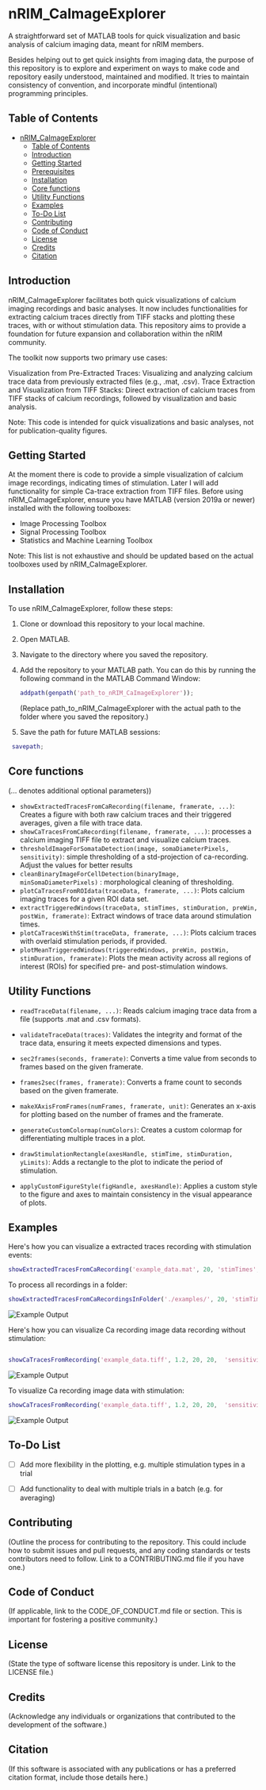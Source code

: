 # nRIM_CaImageExplorer
A straightforward set of MATLAB tools for quick visualization and basic analysis of calcium imaging data, meant for nRIM members.

Besides helping out to get quick insights from imaging data, the purpose of this repository is to explore and experiment on ways to make code and repository easily understood, maintained and modified. It tries to maintain consistency of convention, and incorporate mindful (intentional) programming principles.


## Table of Contents
- [nRIM\_CaImageExplorer](#nrim_caimageexplorer)
  - [Table of Contents](#table-of-contents)
  - [Introduction](#introduction)
  - [Getting Started](#getting-started)
  - [Prerequisites](#prerequisites)
  - [Installation](#installation)
  - [Core functions](#core-functions)
  - [Utility Functions](#utility-functions)
  - [Examples](#examples)
  - [To-Do List](#to-do-list)
  - [Contributing](#contributing)
  - [Code of Conduct](#code-of-conduct)
  - [License](#license)
  - [Credits](#credits)
  - [Citation](#citation)

## Introduction
nRIM_CaImageExplorer facilitates both quick visualizations of calcium imaging recordings and basic analyses. It now includes functionalities for extracting calcium traces directly from TIFF stacks and plotting these traces, with or without stimulation data. This repository aims to provide a foundation for future expansion and collaboration within the nRIM community.

The toolkit now supports two primary use cases:

Visualization from Pre-Extracted Traces: Visualizing and analyzing calcium trace data from previously extracted files (e.g., .mat, .csv).
Trace Extraction and Visualization from TIFF Stacks: Direct extraction of calcium traces from TIFF stacks of calcium recordings, followed by visualization and basic analysis.


Note: This code is intended for quick visualizations and basic analyses, not for publication-quality figures.




## Getting Started
At the moment there is code to provide a simple visualization of calcium image recordings, indicating times of stimulation. Later I will add functionality for simple Ca-trace extraction from TIFF files.
Before using nRIM_CaImageExplorer, ensure you have MATLAB (version 2019a or newer) installed with the following toolboxes:
- Image Processing Toolbox
- Signal Processing Toolbox
- Statistics and Machine Learning Toolbox

Note: This list is not exhaustive and should be updated based on the actual toolboxes used by nRIM_CaImageExplorer.

## Installation

To use nRIM_CaImageExplorer, follow these steps:

1. Clone or download this repository to your local machine.
2. Open MATLAB.
3. Navigate to the directory where you saved the repository.
4. Add the repository to your MATLAB path. You can do this by running the following command in the MATLAB Command Window:

   ```matlab
   addpath(genpath('path_to_nRIM_CaImageExplorer'));
   ```
   (Replace path_to_nRIM_CaImageExplorer with the actual path to the folder where you saved the repository.)
   
5. Save the path for future MATLAB sessions:
  ```matlab
   savepath;
   ```


## Core functions
(... denotes additional optional parameters))

- `showExtractedTracesFromCaRecording(filename, framerate, ...)`: Creates a figure with both raw calcium traces and their triggered averages, given a file with trace data.
- `showCaTracesFromCaRecording(filename, framerate, ...)`: processes a calcium imaging TIFF file to extract and visualize calcium traces.
- `thresholdImageForSomataDetection(image, somaDiameterPixels, sensitivity)`: simple thresholding of a std-projection of ca-recording. Adjust the values for better results
- `cleanBinaryImageForCellDetection(binaryImage, minSomaDiameterPixels)` : morphological cleaning of thresholding. 
- `plotCaTracesFromROIdata(traceData, framerate, ...)`: Plots calcium imaging traces for a given ROI data set.
- `extractTriggeredWindows(traceData, stimTimes, stimDuration, preWin, postWin, framerate)`: Extract windows of trace data around stimulation times.
- `plotCaTracesWithStim(traceData, framerate, ...)`: Plots calcium traces with overlaid stimulation periods, if provided.
- `plotMeanTriggeredWindows(triggeredWindows, preWin, postWin, stimDuration, framerate)`: Plots the mean activity across all regions of interest (ROIs) for specified pre- and post-stimulation windows.


## Utility Functions



- `readTraceData(filename, ...)`: Reads calcium imaging trace data from a file (supports .mat and .csv formats).
- `validateTraceData(traces)`: Validates the integrity and format of the trace data, ensuring it meets expected dimensions and types.

- `sec2frames(seconds, framerate)`: Converts a time value from seconds to frames based on the given framerate.
- `frames2sec(frames, framerate)`: Converts a frame count to seconds based on the given framerate.
- `makeXAxisFromFrames(numFrames, framerate, unit)`: Generates an x-axis for plotting based on the number of frames and the framerate.
- `generateCustomColormap(numColors)`: Creates a custom colormap for differentiating multiple traces in a plot.
- `drawStimulationRectangle(axesHandle, stimTime, stimDuration, yLimits)`: Adds a rectangle to the plot to indicate the period of stimulation.
- `applyCustomFigureStyle(figHandle, axesHandle)`: Applies a custom style to the figure and axes to maintain consistency in the visual appearance of plots.


## Examples


Here's how you can visualize a extracted traces recording with stimulation events:

```matlab
showExtractedTracesFromCaRecording('example_data.mat', 20, 'stimTimes', [30 45 60 75 90 105 120], 'stimDuration', 5, 'preWin', 2, 'postWin', 5);
```
To process all recordings in a folder:
```matlab
showExtractedTracesFromCaRecordingsInFolder('./examples/', 20, 'stimTimes', [30 45 60 75 90 105 120], 'stimDuration', 5, 'preWin', 2, 'postWin', 5);
```
![Example Output](assets/output_showExtractedTracesFromCaRecording.png "Example of output for showExtractedTracesFromCaRecording, with stimulations")


Here's how you can visualize Ca recording image data recording without stimulation:

```matlab

showCaTracesFromRecording('example_data.tiff', 1.2, 20, 20,  'sensitivity', 0.001);
```
![Example Output](assets/output_showCaTracesFromRecording.png "Example of output for showCaTracesFromRecording without stimulations")


To visualize Ca recording image data with stimulation:
```matlab
showCaTracesFromRecording('example_data.tiff', 1.2, 20, 20,  'sensitivity', 0.001, 'stimTimes', [30 45 60 75 90 105 120], 'stimDuration', 5, 'preWin', 2, 'postWin', 5);
```

![Example Output](assets/output_showCaTracesFromRecordingwithStim.png "Example of output for showCaTracesFromRecording without stimulations")




## To-Do List

- [ ] Add more flexibility in the plotting, e.g. multiple stimulation types in a trial
- [ ] Add functionality to deal with multiple trials in a batch (e.g. for averaging)


## Contributing
(Outline the process for contributing to the repository. This could include how to submit issues and pull requests, and any coding standards or tests contributors need to follow. Link to a CONTRIBUTING.md file if you have one.)

## Code of Conduct
(If applicable, link to the CODE_OF_CONDUCT.md file or section. This is important for fostering a positive community.)

## License
(State the type of software license this repository is under. Link to the LICENSE file.)

## Credits
(Acknowledge any individuals or organizations that contributed to the development of the software.)

## Citation
(If this software is associated with any publications or has a preferred citation format, include those details here.)
